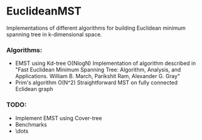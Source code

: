 # EuclideanMST
Implementations of different algorithms for building Euclidean minimum spanning tree in k-dimensional space.
### Algorithms:
  - EMST using Kd-tree O(NlogN)
  Implementation of algorithm described in "Fast Euclidean Minimum Spanning Tree: Algorithm, Analysis, and Applications. William B. March, Parikshit Ram, Alexander G. Gray"
  - Prim's algorithm O(N^2)
    Straightforward MST on fully connected Eclidean graph

### TODO:
- Implement EMST using Cover-tree
- Benchmarks
- \dots